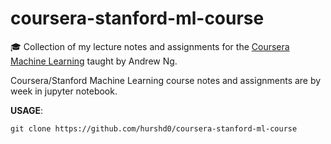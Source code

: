 # coursera-stanford-ml-course

:mortar_board: Collection of my lecture notes and assignments for the [Coursera Machine Learning](https://www.coursera.org/learn/machine-learning) taught by Andrew Ng.

Coursera/Stanford Machine Learning course notes and assignments are by week in jupyter notebook. 

**USAGE**:

```
git clone https://github.com/hurshd0/coursera-stanford-ml-course
```


